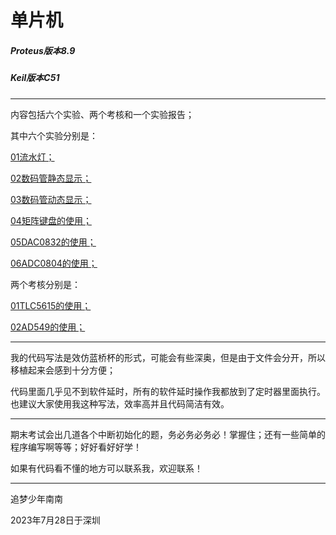 # 单片机
##### Proteus版本8.9

##### Keil版本C51

------

内容包括六个实验、两个考核和一个实验报告；

其中六个实验分别是：

<u>01流水灯；</u>

<u>02数码管静态显示；</u>

<u>03数码管动态显示；</u>

<u>04矩阵键盘的使用；</u>

<u>05DAC0832的使用；</u>

<u>06ADC0804的使用；</u>

两个考核分别是：

<u>01TLC5615的使用；</u>

<u>02AD549的使用；</u>

------

我的代码写法是效仿蓝桥杯的形式，可能会有些深奥，但是由于文件会分开，所以移植起来会感到十分方便；

代码里面几乎见不到软件延时，所有的软件延时操作我都放到了定时器里面执行。也建议大家使用我这种写法，效率高并且代码简洁有效。

------

期末考试会出几道各个中断初始化的题，务必务必务必！掌握住；还有一些简单的程序编写啊等等；好好看好好学！

如果有代码看不懂的地方可以联系我，欢迎联系！

------

追梦少年南南

2023年7月28日于深圳


